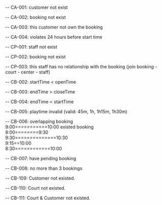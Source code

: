 

-- CA-001: customer not exist

-- CA-002: booking not exist

-- CA-003: this customer not own the booking

-- CA-004: violates 24 hours before start time

-- CP-001: staff not exist

-- CP-002: booking not exist

-- CP-003: this staff has no relationship with the booking (join booking - court - center - staff)


-- CB-002: startTime < openTime 
	
-- CB-003: endTime > closeTime 
	
-- CB-004: endTime < startTime
	
-- CB-005: playtime invalid (valid: 45m, 1h, 1h15m, 1h30m)
	
-- CB-006: overlapping booking  
           9:00===========10:00  existed booking  
      8:00========9:30  
                  9:30==============10:30  
              9:15==10:00  
         8:30============10:00  
	
-- CB-007: have pending booking
	
-- CB-008: no more than 3 bookings
	
-- CB-109: Customer not existed.
	
-- CB-110: Court not existed.
	
-- CB-111: Court & Customer not existed.
	
